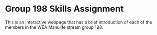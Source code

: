 # Group 198 Skills Assignment 

This is an interactive webpage that has a brief introduction of each of the members in the WEA Manulife stream group 198.



